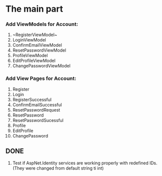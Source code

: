 # The main part
### Add ViewModels for Account:
1. ~RegisterViewModel~
2. LoginViewModel
3. ConfirmEmailViewModel
4. ResetPasswordViewModel
5. ProfileViewModel
6. EditProfileViewModel
7. ChangePasswordViewModel

### Add View Pages for Account:
  1. Register
  2. Login
  3. RegisterSuccessful
  4. ConfirmEmailSuccessful
  5. ResetPasswordRequest
  6. ResetPassword
  7. ResetPasswordSucessful
  8. Profile
  9. EditProfile
  10. ChangePassword
## DONE
1. Test if AspNet.Identity services are working properly with redefined IDs. (They were changed from default string ti int)
